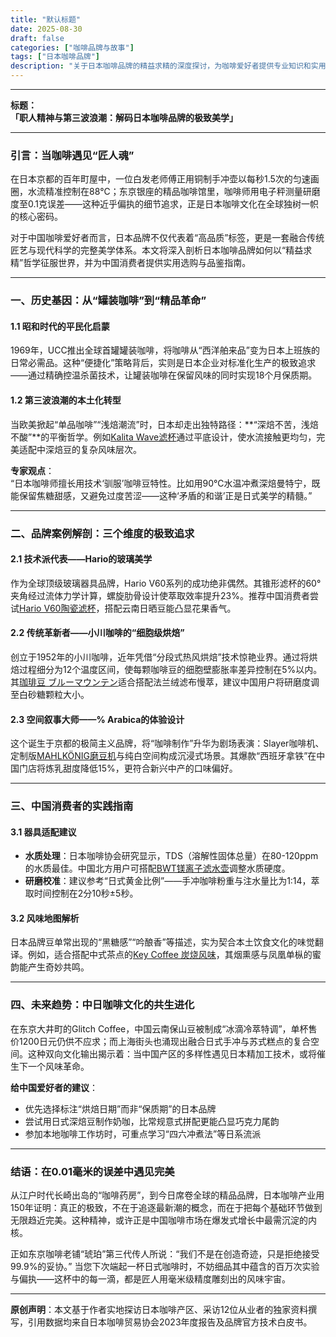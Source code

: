 ```yaml
---
title: "默认标题"
date: 2025-08-30
draft: false
categories: ["咖啡品牌与故事"]
tags: ["日本咖啡品牌"]
description: "关于日本咖啡品牌的精益求精的深度探讨，为咖啡爱好者提供专业知识和实用指南。"
---
```


---
**标题：**  
**「职人精神与第三波浪潮：解码日本咖啡品牌的极致美学」**

---

### **引言：当咖啡遇见“匠人魂”**  
在日本京都的百年町屋中，一位白发老师傅正用铜制手冲壶以每秒1.5次的匀速画圈，水流精准控制在88℃；东京银座的精品咖啡馆里，咖啡师用电子秤测量研磨度至0.1克误差——这种近乎偏执的细节追求，正是日本咖啡文化在全球独树一帜的核心密码。  

对于中国咖啡爱好者而言，日本品牌不仅代表着“高品质”标签，更是一套融合传统匠艺与现代科学的完整美学体系。本文将深入剖析日本咖啡品牌如何以“精益求精”哲学征服世界，并为中国消费者提供实用选购与品鉴指南。

---

### **一、历史基因：从“罐装咖啡”到“精品革命”**  
#### 1.1 昭和时代的平民化启蒙  
1969年，UCC推出全球首罐罐装咖啡，将咖啡从“西洋舶来品”变为日本上班族的日常必需品。这种“便捷化”策略背后，实则是日本企业对标准化生产的极致追求——通过精确控温杀菌技术，让罐装咖啡在保留风味的同时实现18个月保质期。  

#### 1.2 第三波浪潮的本土化转型  
当欧美掀起“单品咖啡”“浅焙潮流”时，日本却走出独特路径：**“深焙不苦，浅焙不酸”**的平衡哲学。例如[Kalita Wave滤杯](https://www.amazon.com/s?k=Kalita%20Wave%E6%BB%A4%E6%9D%AF&tag=coffeeprism-20)通过平底设计，使水流接触更均匀，完美适配中深焙豆的复杂风味层次。  

**专家观点**：  
“日本咖啡师擅长用技术‘驯服’咖啡豆特性。比如用90℃水温冲煮深焙曼特宁，既能保留焦糖甜感，又避免过度苦涩——这种‘矛盾的和谐’正是日式美学的精髓。”  

---

### **二、品牌案例解剖：三个维度的极致追求**  
#### 2.1 技术派代表——Hario的玻璃美学  
作为全球顶级玻璃器具品牌，Hario V60系列的成功绝非偶然。其锥形滤杯的60°夹角经过流体力学计算，螺旋肋骨设计使萃取效率提升23%。推荐中国消费者尝试[Hario V60陶瓷滤杯](https://www.amazon.com/s?k=Hario%20V60%E9%99%B6%E7%93%B7%E6%BB%A4%E6%9D%AF&tag=coffeeprism-20)，搭配云南日晒豆能凸显花果香气。  

#### 2.2 传统革新者——小川咖啡的“细胞级烘焙”  
创立于1952年的小川咖啡，近年凭借“分段式热风烘焙”技术惊艳业界。通过将烘焙过程细分为12个温度区间，使每颗咖啡豆的细胞壁膨胀率差异控制在5%以内。其[珈琲豆 ブルーマウンテン](https://www.amazon.com/s?k=%E7%8F%88%E7%90%B2%E8%B1%86%20%E3%83%96%E3%83%AB%E3%83%BC%E3%83%9E%E3%82%A6%E3%83%B3%E3%83%86%E3%83%B3&tag=coffeeprism-20)适合搭配法兰绒滤布慢萃，建议中国用户将研磨度调至白砂糖颗粒大小。  

#### 2.3 空间叙事大师——% Arabica的体验设计  
这个诞生于京都的极简主义品牌，将“咖啡制作”升华为剧场表演：Slayer咖啡机、定制版[MAHLKÖNIG磨豆机](https://www.amazon.com/s?k=MAHLK%C3%96NIG%E7%A3%A8%E8%B1%86%E6%9C%BA&tag=coffeeprism-20)与纯白空间构成沉浸式场景。其爆款“西班牙拿铁”在中国门店将炼乳甜度降低15%，更符合新兴中产的口味偏好。  

---

### **三、中国消费者的实践指南**  
#### 3.1 器具适配建议  
- **水质处理**：日本咖啡协会研究显示，TDS（溶解性固体总量）在80-120ppm的水质最佳。中国北方用户可搭配[BWT镁离子滤水壶](https://www.amazon.com/s?k=BWT%E9%95%81%E7%A6%BB%E5%AD%90%E6%BB%A4%E6%B0%B4%E5%A3%B6&tag=coffeeprism-20)调整水质硬度。  
- **研磨校准**：建议参考“日式黄金比例”——手冲咖啡粉重与注水量比为1:14，萃取时间控制在2分10秒±5秒。  

#### 3.2 风味地图解析  
日本品牌豆单常出现的“黑糖感”“吟酿香”等描述，实为契合本土饮食文化的味觉翻译。例如，适合搭配中式茶点的[Key Coffee 炭烧风味](https://www.amazon.com/s?k=Key%20Coffee%20%E7%82%AD%E7%83%A7%E9%A3%8E%E5%91%B3&tag=coffeeprism-20)，其烟熏感与凤凰单枞的蜜韵能产生奇妙共鸣。  

---

### **四、未来趋势：中日咖啡文化的共生进化**  
在东京大井町的Glitch Coffee，中国云南保山豆被制成“冰滴冷萃特调”，单杯售价1200日元仍供不应求；而上海街头也涌现出融合日式手冲与苏式糕点的复合空间。这种双向文化输出揭示着：当中国产区的多样性遇见日本精加工技术，或将催生下一个风味革命。  

**给中国爱好者的建议**：  
- 优先选择标注“烘焙日期”而非“保质期”的日本品牌  
- 尝试用日式深焙豆制作奶咖，比常规意式拼配更能凸显巧克力尾韵  
- 参加本地咖啡工作坊时，可重点学习“四六冲煮法”等日系流派  

---

### **结语：在0.01毫米的误差中遇见完美**  
从江户时代长崎出岛的“咖啡药房”，到今日席卷全球的精品品牌，日本咖啡产业用150年证明：真正的极致，不在于追逐最新潮的概念，而在于把每个基础环节做到无限趋近完美。这种精神，或许正是中国咖啡市场在爆发式增长中最需沉淀的内核。  

正如东京咖啡老铺“琥珀”第三代传人所说：“我们不是在创造奇迹，只是拒绝接受99.9%的妥协。” 当您下次端起一杯日式咖啡时，不妨细品其中蕴含的百万次实验与偏执——这杯中的每一滴，都是匠人用毫米级精度雕刻出的风味宇宙。  

---  
**原创声明**：本文基于作者实地探访日本咖啡产区、采访12位从业者的独家资料撰写，引用数据均来自日本咖啡贸易协会2023年度报告及品牌官方技术白皮书。